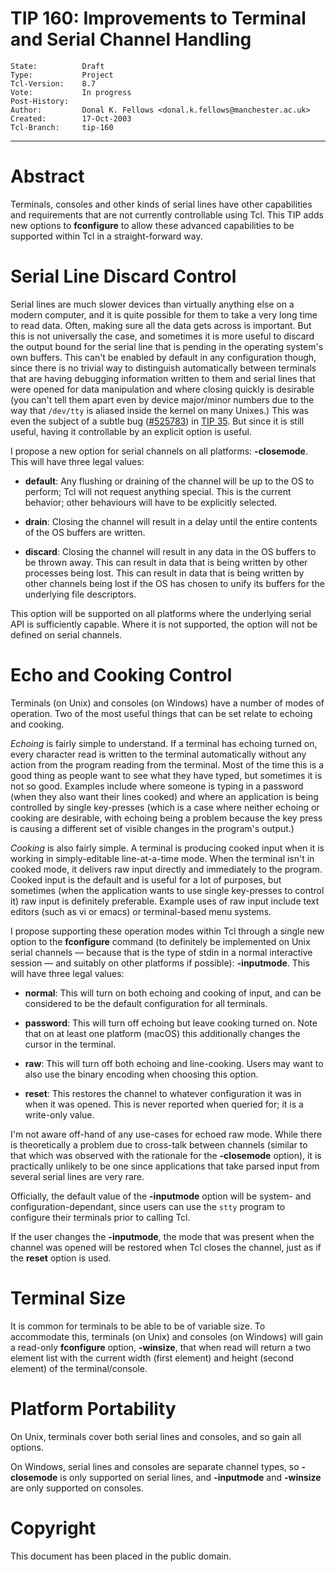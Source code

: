 # TIP 160: Improvements to Terminal and Serial Channel Handling
	State:          Draft
	Type:           Project
	Tcl-Version:    8.7
	Vote:           In progress
	Post-History:	
	Author:         Donal K. Fellows <donal.k.fellows@manchester.ac.uk>
	Created:        17-Oct-2003
	Tcl-Branch:     tip-160
-----

# Abstract

Terminals, consoles and other kinds of serial lines have other capabilities and
requirements that are not currently controllable using Tcl.  This TIP
adds new options to **fconfigure** to allow these advanced
capabilities to be supported within Tcl in a straight-forward way.

# Serial Line Discard Control

Serial lines are much slower devices than virtually anything else on a
modern computer, and it is quite possible for them to take a very long
time to read data.  Often, making sure all the data gets across is
important.  But this is not universally the case, and sometimes it is
more useful to discard the output bound for the serial line that is
pending in the operating system's own buffers.  This can't be enabled
by default in any configuration though, since there is no trivial way
to distinguish automatically between terminals that are having
debugging information written to them and serial lines that were
opened for data manipulation and where closing quickly is desirable
\(you can't tell them apart even by device major/minor numbers due to
the way that `/dev/tty` is aliased inside the kernel on many Unixes.\)
This was even the subject of a subtle bug \([\#525783](https://core.tcl-lang.org/tcl/tktview/525783ffffffffffffff)\) in [TIP 35](35.md).  But
since it is still useful, having it controllable by an explicit option
is useful.

I propose a new option for serial channels on all platforms:
**-closemode**.  This will have three legal values:

 * **default**: Any flushing or draining of the channel will be up to the OS
   to perform; Tcl will not request anything special. This is the current
   behavior; other behaviours will have to be explicitly selected.

 * **drain**: Closing the channel will result in a delay until the entire
   contents of the OS buffers are written.

 * **discard**: Closing the channel will result in any data in the OS buffers
   to be thrown away.  This can result in data that is being written by other
   processes being lost. This can result in data that is being written by
   other channels being lost if the OS has chosen to unify its buffers for the
   underlying file descriptors.

This option will be supported on all platforms where the underlying
serial API is sufficiently capable.  Where it is not supported, the
option will not be defined on serial channels.

# Echo and Cooking Control

Terminals (on Unix) and consoles (on Windows) have a number of modes of
operation.  Two of the most useful things that can be set relate to echoing
and cooking.

_Echoing_ is fairly simple to understand.  If a terminal has echoing
turned on, every character read is written to the terminal
automatically without any action from the program reading from the
terminal.  Most of the time this is a good thing as people want to
see what they have typed, but sometimes it is not so good.  Examples
include where someone is typing in a password \(when they also want
their lines cooked\) and where an application is being controlled by
single key-presses \(which is a case where neither echoing or cooking
are desirable, with echoing being a problem because the key press is
causing a different set of visible changes in the program's output.\)

_Cooking_ is also fairly simple.  A terminal is producing cooked input
when it is working in simply-editable line-at-a-time mode.  When the
terminal isn't in cooked mode, it delivers raw input directly and
immediately to the program.  Cooked input is the default and is useful
for a lot of purposes, but sometimes \(when the application wants to
use single key-presses to control it\) raw input is definitely
preferable.  Example uses of raw input include text editors \(such as
vi or emacs\) or terminal-based menu systems.

I propose supporting these operation modes within Tcl through a single
new option to the **fconfigure** command \(to definitely be implemented
on Unix serial channels — because that is the type of stdin in a
normal interactive session — and suitably on other platforms if
possible\): **-inputmode**.  This will have three legal values:

 * **normal**: This will turn on both echoing and cooking of input, and can be
   considered to be the default configuration for all terminals.

 * **password**: This will turn off echoing but leave cooking turned on.  Note
   that on at least one platform (macOS) this additionally changes the cursor
   in the terminal.

 * **raw**: This will turn off both echoing and line-cooking. Users may want
   to also use the binary encoding when choosing this option.

 * **reset**: This restores the channel to whatever configuration it was in
   when it was opened. This is never reported when queried for; it is a
   write-only value.

I'm not aware off-hand of any use-cases for echoed raw mode.  While
there is theoretically a problem due to cross-talk between channels
\(similar to that which was observed with the rationale for the
**-closemode** option\), it is practically unlikely to be one since
applications that take parsed input from several serial lines are very
rare.

Officially, the default value of the **-inputmode** option will be
system- and configuration-dependant, since users can use the `stty`
program to configure their terminals prior to calling Tcl.

If the user changes the **-inputmode**, the mode that was present when the
channel was opened will be restored when Tcl closes the channel, just as if
the **reset** option is used.

# Terminal Size

It is common for terminals to be able to be of variable size. To accommodate
this, terminals (on Unix) and consoles (on Windows) will gain a read-only
**fconfigure** option, **-winsize**, that when read will return a two element
list with the current width (first element) and height (second element) of the
terminal/console.

# Platform Portability

On Unix, terminals cover both serial lines and consoles, and so gain all
options.

On Windows, serial lines and consoles are separate channel types, so
**-closemode** is only supported on serial lines, and **-inputmode** and
**-winsize** are only supported on consoles.

# Copyright

This document has been placed in the public domain.
